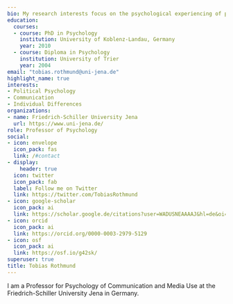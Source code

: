 ```yaml
---
bio: My research interests focus on the psychological experiencing of political processes, including individual differences, social justice concerns, ideological reasoning and political radicalization. 
education:
  courses:
  - course: PhD in Psychology
    institution: University of Koblenz-Landau, Germany
    year: 2010
  - course: Diploma in Psychology
    institution: University of Trier
    year: 2004
email: "tobias.rothmund@uni-jena.de"
highlight_name: true
interests:
- Political Psychology
- Communication
- Individual Differences
organizations:
- name: Friedrich-Schiller University Jena
  url: https://www.uni-jena.de/
role: Professor of Psychology
social:
- icon: envelope
  icon_pack: fas
  link: /#contact
- display:
    header: true
  icon: twitter
  icon_pack: fab
  label: Follow me on Twitter
  link: https://twitter.com/TobiasRothmund
- icon: google-scholar
  icon_pack: ai
  link: https://scholar.google.de/citations?user=WADUSNEAAAAJ&hl=de&oi=ao
- icon: orcid
  icon_pack: ai
  link: https://orcid.org/0000-0003-2979-5129
- icon: osf
  icon_pack: ai
  link: https://osf.io/g42sk/
superuser: true
title: Tobias Rothmund
---
```


I am a Professor for Psychology of Communication and Media Use at the Friedrich-Schiller University Jena in Germany.
